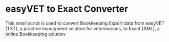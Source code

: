 # easyVET to Exact Converter

This small script is used to convert Bookkeeping Export data from easyVET (TXT), a practice managment solution for veterinarians, to Exact (XML), a online Bookkeeping solution.